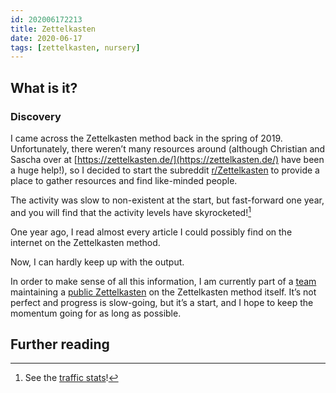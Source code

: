 ```yaml
---
id: 202006172213
title: Zettelkasten
date: 2020-06-17
tags: [zettelkasten, nursery]
---
```

## What is it?

### Discovery

I came across the Zettelkasten method back in the spring of 2019. Unfortunately, there weren’t many resources around (although Christian and Sascha over at [https://zettelkasten.de/](https://zettelkasten.de/) have been a huge help!), so I decided to start the subreddit [r/Zettelkasten](https://www.reddit.com/r/Zettelkasten/) to provide a place to gather resources and find like-minded people. 

The activity was slow to non-existent at the start, but fast-forward one year, and you will find that the activity levels have skyrocketed![^1] 

One year ago, I read almost every article I could possibly find on the internet on the Zettelkasten method.

Now, I can hardly keep up with the output.

In order to make sense of all this information, I am currently part of a [team](https://github.com/Kuratoro) maintaining a [public Zettelkasten](https://zk.zettel.page/) on the Zettelkasten method itself. It’s not perfect and progress is slow-going, but it’s a start, and I hope to keep the momentum going for as long as possible.

## Further reading


[^1]: See the [traffic stats](https://www.reddit.com/r/Zettelkasten/comments/gj3eph/subreddit_traffic_stats_for_curious_people/)!
